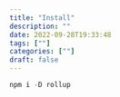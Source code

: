 ```yaml
---
title: "Install"
description: "" 
date: 2022-09-28T19:33:48
tags: [""]
categories: [""]
draft: false
---
```

```jsx
npm i -D rollup
```
